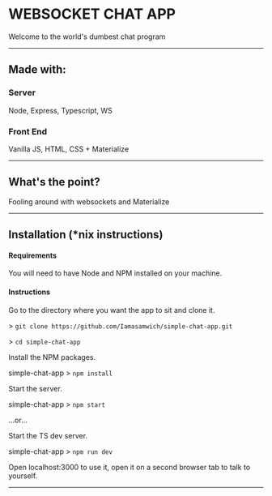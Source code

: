 # WEBSOCKET CHAT APP

Welcome to the world's dumbest chat program

***

## Made with:

### Server

Node, Express, Typescript, WS

### Front End

Vanilla JS, HTML, CSS + Materialize

***

## What's the point?

Fooling around with websockets and Materialize

***

## Installation (*nix instructions)

#### Requirements

You will need to have Node and NPM installed on your machine.

#### Instructions

Go to the directory where you want the app to sit and clone it.

\> `git clone https://github.com/Iamasamwich/simple-chat-app.git`

\> `cd simple-chat-app`

Install the NPM packages.

simple-chat-app \> `npm install`

Start the server.

simple-chat-app \> `npm start`

...or...

Start the TS dev server.

simple-chat-app \> `npm run dev`

Open localhost:3000 to use it, open it on a second browser tab to talk to yourself.

***
